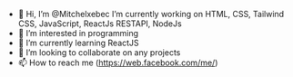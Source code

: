 - 👋 Hi, I’m @Mitchelxebec I’m currently working on HTML, CSS, Tailwind CSS, JavaScript, ReactJs RESTAPI, NodeJs
- 👀 I’m interested in programming
- 🌱 I’m currently learning ReactJS
- 💞️ I’m looking to collaborate on any projects
- 📫 How to reach me (https://web.facebook.com/me/)

<!---
Mitchelxebec/Mitchelxebec is a ✨ special ✨ repository because its `README.md` (this file) appears on your GitHub profile.
You can click the Preview link to take a look at your changes.
--->
